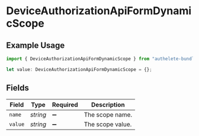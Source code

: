 # DeviceAuthorizationApiFormDynamicScope

## Example Usage

```typescript
import { DeviceAuthorizationApiFormDynamicScope } from "authelete-bundled/models/operations";

let value: DeviceAuthorizationApiFormDynamicScope = {};
```

## Fields

| Field              | Type               | Required           | Description        |
| ------------------ | ------------------ | ------------------ | ------------------ |
| `name`             | *string*           | :heavy_minus_sign: | The scope name.    |
| `value`            | *string*           | :heavy_minus_sign: | The scope value.   |